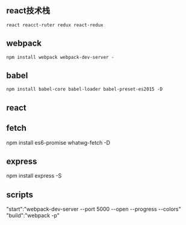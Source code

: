 ## react技术栈
    react reacct-ruter redux react-redux
## webpack
    npm install webpack webpack-dev-server -
## babel
    npm install babel-core babel-loader babel-preset-es2015 -D
## react
    
## fetch
npm install es6-promise whatwg-fetch -D

## express
npm install express -S
## scripts
"start":"webpack-dev-server --port 5000 --open --progress  --colors"
"build":"webpack -p"
